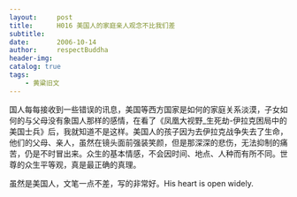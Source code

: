 ```yaml
---
layout:     post
title:      H016 美国人的家庭亲人观念不比我们差
subtitle:   
date:       2006-10-14
author:     respectBuddha
header-img: 
catalog: true
tags:
    - 黄粱旧文
---
```


国人每每接收到一些错误的讯息，美国等西方国家是如何的家庭关系淡漠，子女如何的与父母没有象国人那样的感情，在看了《凤凰大视野_生死劫-伊拉克困局中的美国士兵》后，我就知道不是这样。美国人的孩子因为去伊拉克战争失去了生命，他们的父母、亲人，虽然在镜头面前强装笑颜，但是那深深的悲伤，无法抑制的痛苦，仍是不时冒出来。众生的基本情感，不会因时间、地点、人种而有所不同。世尊的众生平等观，真是最正确的真理。
 
虽然是美国人，文笔一点不差，写的非常好。His heart is open widely.
